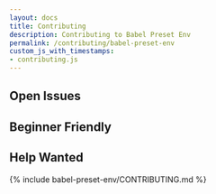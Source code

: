 ```yaml
---
layout: docs
title: Contributing
description: Contributing to Babel Preset Env
permalink: /contributing/babel-preset-env
custom_js_with_timestamps:
- contributing.js
---
```


<h2>Open Issues</h2>
<div class="container-fluid openIssues">
    <div class="col-md-6">
        <h2>Beginner Friendly</h2>
        <ul class="beginnerFriendlyIssues">
        </ul>
    </div>
    <div class="col-md-6">
        <h2>Help Wanted</h2>
        <ul class="helpWantedIssues">
        </ul>
    </div>
</div>

{% include babel-preset-env/CONTRIBUTING.md %}
